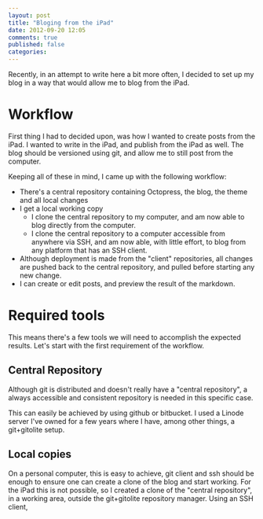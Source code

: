 ```yaml
---
layout: post
title: "Bloging from the iPad"
date: 2012-09-20 12:05
comments: true
published: false
categories: 
---
```


Recently, in an attempt to write here a bit more often, I decided to set up my blog in a way that would allow me to blog from the iPad.

# Workflow

First thing I had to decided upon, was how I wanted to create posts from the iPad. I wanted to write in the iPad, and publish from the iPad as well. The blog should be versioned using git, and allow me to still post from the computer.

Keeping all of these in mind, I came up with the following workflow:

* There's a central repository containing Octopress, the blog, the theme and all local changes
* I get a local working copy
  * I clone the central repository to my computer, and am now able to blog directly from the computer.
  * I clone the central repository to a computer accessible from anywhere via SSH, and am now able, with little effort, to blog from any platform that has an SSH client.
* Although deployment is made from the "client" repositories, all changes are pushed back to the central repository, and pulled before starting any new change.
* I can create or edit posts, and preview the result of the markdown.

# Required tools

This means there's a few tools we will need to accomplish the expected results.
Let's start with the first requirement of the workflow.

## Central Repository

Although git is distributed and doesn't really have a "central repository", a always accessible and consistent repository is needed in this specific case.

This can easily be achieved by using github or bitbucket. I used a Linode server I've owned for a few years where I have, among other things, a git+gitolite setup.

## Local copies

On a personal computer, this is easy to achieve, git client and ssh should be enough to ensure one can create a clone of the blog and start working.
For the iPad this is not possible, so I created a clone of the "central repository", in a working area, outside the git+gitolite repository manager.
Using an SSH client,
